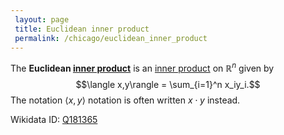 ```yaml
---
 layout: page
 title: Euclidean inner product
 permalink: /chicago/euclidean_inner_product
---
```


The **Euclidean [inner product](https://defsmath.github.io/DefsMath/inner_product)** is an [inner product](https://defsmath.github.io/DefsMath/inner_product) on $\mathbb R^n$ given by $$\langle x,y\rangle = \sum_{i=1}^n x_iy_i.$$ The notation $\langle x,y\rangle$ notation is often written $x\cdot y$ instead.

Wikidata ID: [Q181365](https://www.wikidata.org/wiki/Q181365)